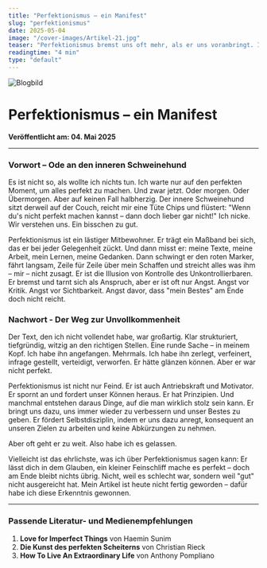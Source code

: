 ```yaml
---
title: "Perfektionismus – ein Manifest"
slug: "perfektionismus"
date: 2025-05-04
image: "/cover-images/Artikel-21.jpg"
teaser: "Perfektionismus bremst uns oft mehr, als er uns voranbringt. In diesem Artikel geht es um den inneren Kampf mit dem Drang nach Vollkommenheit und die befreiende Erkenntnis, dass Unvollkommenheit okay ist."
readingtime: "4 min"
type: "default"
---
```


![Blogbild](/cover-images/Artikel-21.jpg)

# Perfektionismus – ein Manifest

**Veröffentlicht am: 04. Mai 2025**

---

### Vorwort – Ode an den inneren Schweinehund

Es ist nicht so, als wollte ich nichts tun. Ich warte nur auf den perfekten Moment, um alles perfekt zu machen. Und zwar jetzt. Oder morgen. Oder Übermorgen. Aber auf keinen Fall halbherzig. Der innere Schweinehund sitzt derweil auf der Couch, reicht mir eine Tüte Chips und flüstert: "Wenn du's nicht perfekt machen kannst – dann doch lieber gar nicht!" Ich nicke. Wir verstehen uns. Ein bisschen zu gut.

Perfektionismus ist ein lästiger Mitbewohner. Er trägt ein Maßband bei sich, das er bei jeder Gelegenheit zückt. Und dann misst er: meine Texte, meine Arbeit, mein Lernen, meine Gedanken. Dann schwingt er den roten Marker, fährt langsam, Zeile für Zeile über mein Schaffen und streicht alles was ihm – mir – nicht zusagt. Er ist die Illusion von Kontrolle des Unkontrollierbaren. Er bremst und tarnt sich als Anspruch, aber er ist oft nur Angst. Angst vor Kritik. Angst vor Sichtbarkeit. Angst davor, dass "mein Bestes" am Ende doch nicht reicht.

### Nachwort - Der Weg zur Unvollkommenheit

Der Text, den ich nicht vollendet habe, war großartig. Klar strukturiert, tiefgründig, witzig an den richtigen Stellen. Eine runde Sache – in meinem Kopf. Ich habe ihn angefangen. Mehrmals. Ich habe ihn zerlegt, verfeinert, infrage gestellt, verteidigt, verworfen. Er hätte glänzen können. Aber er war nicht perfekt.

Perfektionismus ist nicht nur Feind. Er ist auch Antriebskraft und Motivator. Er spornt an und fordert unser Können heraus. Er hat Prinzipien. Und manchmal entstehen daraus Dinge, auf die man wirklich stolz sein kann. Er bringt uns dazu, uns immer wieder zu verbessern und unser Bestes zu geben. Er fördert Selbstdisziplin, indem er uns dazu anregt, konsequent an unseren Zielen zu arbeiten und keine Abkürzungen zu nehmen.

Aber oft geht er zu weit. Also habe ich es gelassen.

Vielleicht ist das ehrlichste, was ich über Perfektionismus sagen kann: Er lässt dich in dem Glauben, ein kleiner Feinschliff mache es perfekt – doch am Ende bleibt nichts übrig. Nicht, weil es schlecht war, sondern weil "gut" nicht ausgereicht hat. Mein Artikel ist heute nicht fertig geworden – dafür habe ich diese Erkenntnis gewonnen.

---

### Passende Literatur- und Medienempfehlungen

1. **Love for Imperfect Things** von Haemin Sunim
2. **Die Kunst des perfekten Scheiterns** von Christian Rieck
3. **How To Live An Extraordinary Life** von Anthony Pompliano